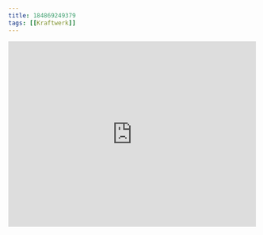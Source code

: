 ```yaml
---
title: 184869249379
tags: [[Kraftwerk]]
---
```

<iframe allow="accelerometer; autoplay; clipboard-write; encrypted-media; gyroscope; picture-in-picture" allowfullscreen="" frameborder="0" height="375" id="youtube_iframe" src="https://www.youtube.com/embed/D_8Pma1vHmw?feature=oembed&amp;enablejsapi=1&amp;origin=https://safe.txmblr.com&amp;wmode=opaque" width="500"></iframe>